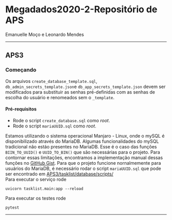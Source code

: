 
# Megadados2020-2-Repositório de APS  
Emanuelle Moço e Leonardo Mendes  

---

## APS3
### Começando 
Os arquivos ```create_database_template.sql```, ```db_admin_secrets_template.json```e  ```db_app_secrets_template.json```  devem ser modificados para substituir as senhas pré-definidas com as senhas de escolha do usuário e renomeados sem o ```_template```. 

#### Pré-requisitos  
* Rode o script ```create_database.sql``` como _root_.
* Rode o script ```mariaUUID.sql``` como _root_.

Estamos utilizando o sistema operacional Manjaro - Linux, onde o mySQL é disponibilizado através do MariaDB.
Algumas funcionalidades do mySQL tradicional não estáo presentes no MariaDB. Esse é o caso das funções ```BIIN_TO_UUID()``` e  ```UUID_TO_BIN()``` que são necessárias para o projeto. 
Para contornar essas limitações, encontramos a implementação manual dessas funções no [GitHub Gist](https://gist.github.com/jamesgmarks/56502e46e29a9576b0f5afea3a0f595c). Para que o projeto funcione nornalmemente para usuários do MariaDB, é necessário rodar o script ```mariaUUID.sql``` que pode ser encontrado em  [APS3/tasklist/database/scripts/](https://github.com/emanuellemoco/APS_Megadados/blob/master/APS3/tasklist/database/scripts/)  
Para executar o serviço rode
```
uvicorn tasklist.main:app --reload
```

Para executar os testes rode
```
pytest
```

---